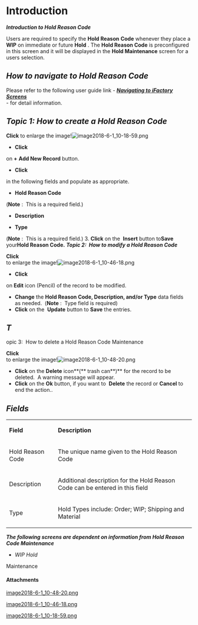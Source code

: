 # Introduction

***Introduction to Hold Reason Code***  

Users are required to specify the 
**Hold Reason** **Code** whenever they place a **WIP**  on immediate or future **Hold** . The **Hold Reason Code** is preconfigured in this screen and it will be displayed in the **Hold Maintenance** screen for a users selection.


## ***How to navigate to Hold Reason Code***  



Please refer to the following user guide link -
***[Navigating to iFactory Screens](/iFactory-JGP-MES/iFactory-JGP-MES-Home/iFactory-JGP-MS/CONTENT/Menu-Navigation/User-Guide-%2D-Navigating-to-iFactory-Groups-and-Screens.md)***  
- for detail information.


## ***Topic 1: How to create a Hold Reason Code***  



**Click** 
to enlarge the image!![image2018-6-1_10-18-59.png](/.attachments/29918500.png)



- **Click**

on 
**+**  **Add New Record**  button.

- **Click**

in the following fields and populate as appropriate.
- **Hold Reason Code**

(**Note** 
:  This is a required field.)
- **Description**


- **Type**

(**Note** 
:  This is a required field.)
3. **Click** on the  **Insert**  button to**Save**  your**Hold Reason Code.** ***Topic 2:  How to modify a Hold Reason Code***  

**Click**  
to enlarge the image!![image2018-6-1_10-46-18.png](/.attachments/29918499.png)



- **Click**

on **Edit**  icon (Pencil) of the record to be modified.
- **Change**
the **Hold Reason Code, Description, and/or Type**  data fields  as needed.  (**Note** 
:  Type field is required)
- **Click**
on the  **Update** button to **Save** the entries.

## ***T***  


opic 3:  How to delete a Hold Reason Code Maintenance

**Click**  
to enlarge the image!![image2018-6-1_10-48-20.png](/.attachments/29918498.png)




- **Click**
on the **Delete**  icon**(** trash can**)**  for the record to be deleted.  A warning message will appear.
- **Click**
on the **Ok**  button, if you want to  **Delete**  the record or **Cancel** to end the action..



## ***Fields***  


<table class="confluenceTable"><colgroup> <col /> <col /></colgroup><tbody><tr><td class="highlight-grey confluenceTd" data-highlight-colour="grey"><p><strong>Field</strong></p></td><td class="highlight-grey confluenceTd" data-highlight-colour="grey"><p><strong>Description</strong></p></td></tr><tr><td class="confluenceTd"><p>Hold Reason Code</p></td><td class="confluenceTd"><p>The unique name given to the Hold Reason Code</p></td></tr><tr><td class="confluenceTd"><p>Description</p></td><td class="confluenceTd"><p>Additional description for the Hold Reason Code can be entered in this field</p></td></tr><tr><td class="confluenceTd"><p>Type</p></td><td class="confluenceTd"><p>Hold Types include: Order; WIP; Shipping and Material</p></td></tr></tbody></table>


***The following screens are dependent on information from Hold Reason Code Maintenance***  

- *WIP Hold*

Maintenance


#### Attachments

[image2018-6-1_10-48-20.png](/.attachments/29918498.png)
[image2018-6-1_10-46-18.png](/.attachments/29918499.png)
[image2018-6-1_10-18-59.png](/.attachments/29918500.png)
